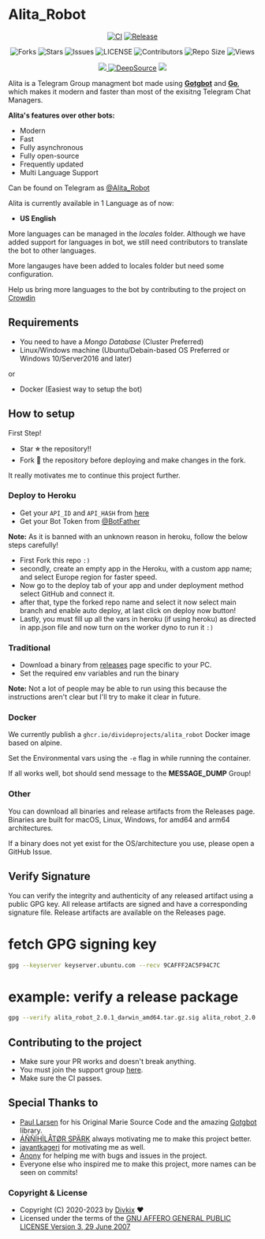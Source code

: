 # Alita_Robot

<p align='center'>
  <a href="https://github.com/divideprojects/Alita_Robot/actions/workflows/ci.yml"><img src="https://github.com/divideprojects/Alita_Robot/actions/workflows/ci.yml/badge.svg" alt="CI"></a>
  <a href="https://github.com/divideprojects/Alita_Robot/actions/workflows/release.yml" alt="made-with-go"> <img src="https://github.com/divideprojects/Alita_Robot/actions/workflows/release.yml/badge.svg" alt="Release"/> </a>
</p>


<p align='center'>
  <img src="https://img.shields.io/github/forks/DivideProjects/Alita_Robot?style=flat-square" alt="Forks">
  <img src="https://img.shields.io/github/stars/DivideProjects/Alita_Robot?style=flat-square" alt="Stars">
  <img src="https://img.shields.io/github/issues/DivideProjects/Alita_Robot?style=flat-square" alt="Issues">
  <img src="https://img.shields.io/github/license/DivideProjects/Alita_Robot?style=flat-square" alt="LICENSE">
  <img src="https://img.shields.io/github/contributors/DivideProjects/Alita_Robot?style=flat-square" alt="Contributors">
  <img src="https://img.shields.io/github/repo-size/DivideProjects/Alita_Robot?style=flat-square" alt="Repo Size">
  <img src="https://hits.seeyoufarm.com/api/count/incr/badge.svg?url=https://github.com/divideprojects/Alita_Robot&amp;title=Repo%20Views" alt="Views">
</p>

<p align='center'>
  <a href="https://go.dev/" alt="made-with-go"> <img src="https://img.shields.io/badge/Made%20with-Go-1f425f.svg?style=flat-square&logo=Go&color=blue" /> </a>
  <a href="https://deepsource.io/gh/DivideProjects/Alita_Robot/?ref=repository-badge"><img src="https://static.deepsource.io/deepsource-badge-light-mini.svg" alt="DeepSource"></a>
  <a href="https://makeapullrequest.com" alt="PRs Welcome"> <img src="https://img.shields.io/badge/PRs-welcome-brightgreen.svg?style=flat-square" /> </a>
</p>

Alita is a Telegram Group managment bot made using **[Gotgbot](https://github.com/PaulSonOfLars/gotgbot)** and **[Go](https://go.dev)**, which makes it modern and faster than most of the exisitng Telegram Chat Managers.

**Alita's features over other bots:**
- Modern
- Fast
- Fully asynchronous
- Fully open-source
- Frequently updated
- Multi Language Support

Can be found on Telegram as [@Alita_Robot](https://t.me/Alita_Robot)
</br>

Alita is currently available in 1 Language as of now:
- **US English**

More languages can be managed in the _locales_ folder. Although we have added support for languages in bot, we still need contributors to translate the bot to other languages.

More langauges have been added to locales folder but need some configuration.

Help us bring more languages to the bot by contributing to the project on [Crowdin](https://crowdin.com/project/alitarobot)

## Requirements
- You need to have a *Mongo Database* (Cluster Preferred)
- Linux/Windows machine (Ubuntu/Debain-based OS Preferred or Windows 10/Server2016 and later)

or
- Docker (Easiest way to setup the bot)

## How to setup

First Step!
- Star **⭐** the repository!!
- Fork **🔱** the repository before deploying and make changes in the fork.

It really motivates me to continue this project further.

### Deploy to Heroku
- Get your `API_ID` and `API_HASH` from [here](https://my.telegram.org/)
- Get your Bot Token from [@BotFather](https://t.me/BotFather)

**Note:** As it is banned with an unknown reason in heroku, follow the below steps carefully!
- First Fork this repo `:)`
- secondly, create an empty app in the Heroku, with a custom app name; and select Europe region for faster speed.
- Now go to the deploy tab of your app and under deployment method select GitHub and connect it.
- after that, type the forked repo name and select it now select main branch and enable auto deploy, at last click on deploy now button!
- Lastly, you must fill up all the vars in heroku (if using heroku) as directed in app.json file and now turn on the worker dyno to run it `:)`

### Traditional

- Download a binary from [releases](https://github.com/divideprojects/Alita_Robot/releases) page specific to your PC.
- Set the required env variables and run the binary

**Note:** Not a lot of people may be able to run using this because the instructions aren't clear but I'll try to make it clear in future.

### Docker

We currently publish a `ghcr.io/divideprojects/alita_robot` Docker image based on alpine.

Set the Environmental vars using the `-e` flag in while running the container.

If all works well, bot should send message to the **MESSAGE_DUMP** Group!

### Other

You can download all binaries and release artifacts from the Releases page. Binaries are built for macOS, Linux, Windows, for amd64 and arm64 architectures.

If a binary does not yet exist for the OS/architecture you use, please open a GitHub Issue.

## Verify Signature

You can verify the integrity and authenticity of any released artifact using a public GPG key. All release artifacts are signed and have a corresponding signature file. Release artifacts are available on the Releases page.

# fetch GPG signing key
```bash
gpg --keyserver keyserver.ubuntu.com --recv 9CAFFF2AC5F94C7C
```
# example: verify a release package
```bash
gpg --verify alita_robot_2.0.1_darwin_amd64.tar.gz.sig alita_robot_2.0.1_darwin_amd64.tar.gz || echo "Verification failed!"
```

## Contributing to the project

- Make sure your PR works and doesn't break anything.
- You must join the support group [here](https://dividesupport.t.me).
- Make sure the CI passes.


## Special Thanks to
- [Paul Larsen](https://github.com/PaulSonOfLars) for his Original Marie Source Code and the amazing [Gotgbot](https://github.com/PaulSonOfLars/gotgbot) library.
- [ÁÑÑÍHÌLÅTØR SPÄRK](https://github.com/annihilatorrrr) always motivating me to make this project better.
- [jayantkageri](https://github.com/jayantkageri) for motivating me as well.
- [Anony](https://github.com/anonyindian) for helping me with bugs and issues in the project.
- Everyone else who inspired me to make this project, more names can be seen on commits!


### Copyright & License

* Copyright (C) 2020-2023 by [Divkix](https://divkix.me) ❤️️
* Licensed under the terms of the [GNU AFFERO GENERAL PUBLIC LICENSE Version 3, 29 June 2007](https://github.com/divideprojects/Alita_Robot/blob/master/LICENSE)
